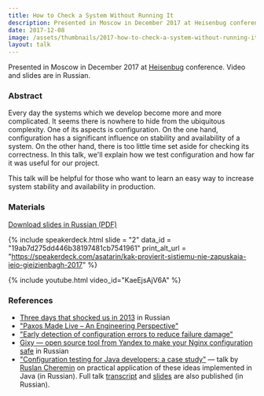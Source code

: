 ```yaml
---
title: How to Check a System Without Running It
description: Presented in Moscow in December 2017 at Heisenbug conference. Video and slides are in Russian.
date: 2017-12-08
image: /assets/thumbnails/2017-how-to-check-a-system-without-running-it.jpg
layout: talk
---
```


Presented in Moscow in December 2017
at [Heisenbug](https://heisenbug.ru/en/) conference. Video and slides are
in Russian.

### Abstract

Every day the systems which we develop become more and more complicated.
It seems there is nowhere to hide from the ubiquitous complexity.
One of its aspects is configuration. On the one hand, configuration
has a significant influence on stability and availability of a system.
On the other hand, there is too little time set aside for checking its
correctness. In this talk, we'll explain how we test configuration and
how far it was useful for our project.

This talk will be helpful for those who want to learn an easy way to
increase system stability and availability in production.

### Materials

[Download slides in Russian (PDF)](/assets/talks/2017-12-talk-how-to-check-a-system-without-running-it.pdf)

{% include speakerdeck.html
slide = "2" data_id = "19ab7d275dd446b38197481cb7541961"
print_alt_url = "https://speakerdeck.com/asatarin/kak-provierit-sistiemu-nie-zapuskaia-ieio-gieizienbagh-2017"
%}

{% include youtube.html video_id="KaeEjsAjV6A" %}

### References

- [Three days that shocked us in 2013](https://habrahabr.ru/company/odnoklassniki/blog/268413/) in Russian
- ["Paxos Made Live – An Engineering Perspective"](https://web.archive.org/web/https://blog.acolyer.org/2015/03/05/paxos-made-live/)
- ["Early detection of configuration errors to reduce failure damage"](https://web.archive.org/web/https://blog.acolyer.org/2016/11/29/early-detection-of-configuration-errors-to-reduce-failure-damage/)
- [Gixy — open source tool from Yandex to make your Nginx configuration safe](https://habrahabr.ru/company/yandex/blog/327590/)
  in Russian
- ["Configuration testing for Java developers: a case study"](https://youtu.be/Tk_nmV-mWOA) — talk
  by [Ruslan Cheremin](https://twitter.com/dj_begemot) on practical application of these ideas implemented in Java (in
  Russian). Full talk [transcript](https://habr.com/company/jugru/blog/427487/)
  and [slides](https://assets.ctfassets.net/ut4a3ciohj8i/HcZWuiIEg0ESicwEGWQM0/d0d76e5edb016747d1a6a3fba032ddb2/_______________________________________________________________________________________________-__________________________.pdf)
  are also published (in Russian).
